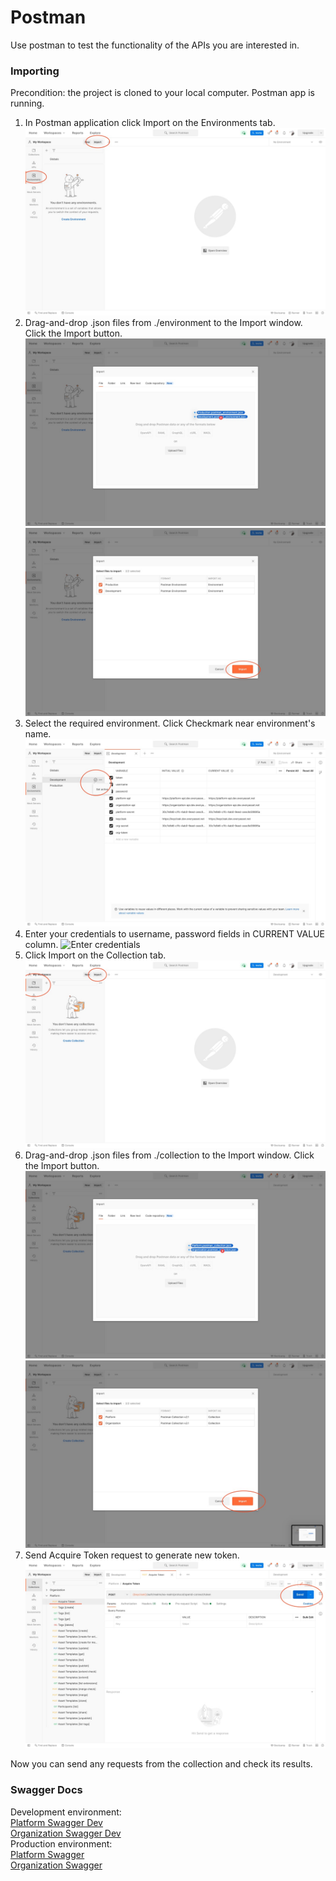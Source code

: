 # Postman

Use postman to test the functionality of the APIs you are interested in.

### Importing

Precondition: the project is cloned to your local computer. Postman app is running.
1. In Postman application click Import on the Environments tab.
   ![Environment importing](docs/images/EnvImport.jpg?raw=true)
2. Drag-and-drop .json files from ./environment to the Import window. Click the Import button.
   ![Drag-and-Drop environment](docs/images/DragAndDropEnv.jpg?raw=true)
   ![Access environment import](docs/images/AcceptEnvImport.jpg?raw=true)
3. Select the required environment. Click Checkmark near environment's name.
   ![Select required environment](docs/images/SelectEnv.jpg?raw=true)
4. Enter your credentials to username, password fields in CURRENT VALUE column.
   ![Enter credentials](docs/images/EnteringСredentials.jpg?raw=true)
5. Click Import on the Collection tab.
   ![Collection importing](docs/images/CollectionImport.jpg?raw=true)
6. Drag-and-drop .json files from ./collection to the Import window. Click the Import button.
   ![Drag-and-Drop collection](docs/images/DragAndDropCollection.jpg?raw=true)
   ![Access collection import](docs/images/AcceptCollectionImport.jpg?raw=true)
7. Send Acquire Token request to generate new token.
   ![Acquire token](docs/images/AcquireToken.jpg?raw=true)

Now you can send any requests from the collection and check its results.

### Swagger Docs

Development environment:   
[Platform Swagger Dev](https://platform-swagger.dev.everyasset.net)  
[Organization Swagger Dev](https://organization-swagger.dev.everyasset.net)  
Production environment:  
[Platform Swagger](https://platform-swagger.everyasset.net)  
[Organization Swagger](https://organization-swagger.everyasset.net) 